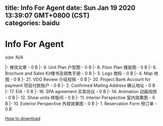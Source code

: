 
title: Info For Agent
date: Sun Jan 19 2020 13:39:07 GMT+0800 (CST)    
categories: baidu
---

# Info For Agent
size: N/A
 
 
|- 微信文章 - 0 B
|- 9. Unit Plan 户型图 - 0 B
|- 8. Floor Plan 楼层图 - 0 B
|- 6. Brochure  and Sales Kit楼书及销售手册 - 0 B
|- 5. Logo 商标 - 0 B
|- 4. Map 地图 - 0 B
|- 21. VDO Review 介绍视频 - 0 B
|- 20. Project Bank Account for payment 项目付款账户 - 0 B
|- 2. Confirmed Mailing Address 确认地址 - 0 B
|- 17. EIA - 0 B
|- 16. SPA agreement 买卖协议 - 0 B
|- 14. Animation 动画视频 - 0 B
|- 12. Show units 样板间 - 0 B
|- 11. Interior Perspective 室内效果图 - 0 B
|- 10. Exterior Perspective 外观效果图 - 0 B
|- 1. Reservation Form 预订单 - 0 B

[How to download](https://bpcam.bemobtrk.com/go/2ceec3aa-1ca2-46d6-b9ff-aaa5c184517c?jno=3943)